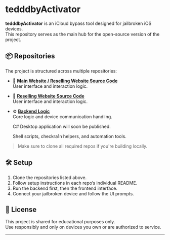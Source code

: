 # tedddbyActivator

**tedddbyActivator** is an iCloud bypass tool designed for jailbroken iOS devices.  
This repository serves as the main hub for the open-source version of the project.

## 📦 Repositories

The project is structured across multiple repositories:

- 🔧 **[Main Website / Reselling Website Source Code](https://github.com/tedddby/tedddbyActivator-SiteRoot-Source)**  
  User interface and interaction logic.

- 🔧 **[Reselling Website Source Code](https://github.com/tedddby/tedddbyActivator-ResellSite-Source)**  
  User interface and interaction logic.

- ⚙️ **[Backend Logic](https://github.com/tedddby/tedddbyActivator-API-Source)**  
  Core logic and device communication handling.

  C# Desktop application will soon be published.
  
  Shell scripts, checkra1n helpers, and automation tools.

> Make sure to clone all required repos if you're building locally.

## 🛠️ Setup

1. Clone the repositories listed above.
2. Follow setup instructions in each repo’s individual README.
3. Run the backend first, then the frontend interface.
4. Connect your jailbroken device and follow the UI prompts.

## 📜 License

This project is shared for educational purposes only.  
Use responsibly and only on devices you own or are authorized to service.

---

